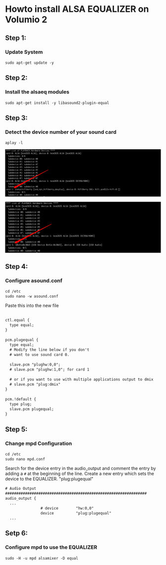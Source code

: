 # Howto install ALSA EQUALIZER on Volumio 2


## Step 1: 
### Update System

```
sudo apt-get update -y
```

## Step 2: 
### Install the alsaeq modules

```
sudo apt-get install -y libasound2-plugin-equal
```

## Step 3: 
### Detect the device number of your sound card

```
aplay -l
```
![alt text](https://github.com/thomasdoerr/volumio-equalizer/blob/master/images/volumio-with-hifiberry-dac-plus.png "Raspberry pi with HiFiBerry")

![alt text](https://github.com/thomasdoerr/volumio-equalizer/blob/master/images/volumio-with-soundblaster.png "Raspberry pi with Sound Blaster USB")


## Step 4: 
### Configure asound.conf

```
cd /etc
sudo nano -w asound.conf
```

Paste this into the new file

```

ctl.equal {
  type equal;
}

pcm.plugequal {
  type equal;
  # Modify the line below if you don't
  # want to use sound card 0.
  
  slave.pcm "plughw:0,0";
  # slave.pcm "plughw:1,0"; for card 1 

  # or if you want to use with multiple applications output to dmix
  # slave.pcm "plug:dmix"
}

pcm.!default {
  type plug;
  slave.pcm plugequal;
}

```

## Step 5: 
### Change mpd Configuration

```
cd /etc
sudo nano mpd.conf
```

Search for the device entry in the audio_output and comment the entry by adding a `#` at the beginning of the line.
Create a new entry which sets the device to the EQUALIZER. "plug:plugequal"

```
# Audio Output ################################################################
audio_output {
  ...
                # device        "hw:0,0"
                device          "plug:plugequal" 
  ...                
```

## Setp 6: 
### Configure mpd to use the EQUALIZER

```
sudo -H -u mpd alsamixer -D equal
```

